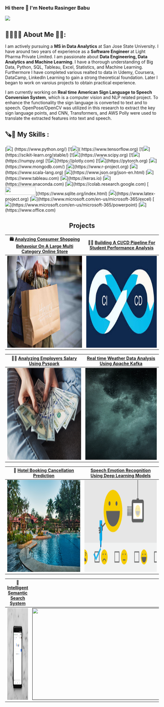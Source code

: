 ### Hi there :wave: I'm Neetu Rasinger Babu
[![](https://img.shields.io/badge/LinkedIn-0077B5?style=for-the-badge&logo=linkedin&logoColor=white)]( https://www.linkedin.com/in/neetu-rasinger-babu-99837a241/
) 

<h2> 👨‍🎓🙋‍♂️ About Me 💼🎒: </h2>

I am actively pursuing a __MS in Data Analytics__ at San Jose State University. I have around two years of experience as a __Software Engineer__ at Light Pharma Private Limited. I am passionate about __Data Engineering, Data Analytics and Machine Learning__. I have a thorough understanding of Big Data, Python, SQL, Tableau, Excel, Statistics, and Machine Learning. Furthermore I have completed various realted to data in Udemy, Coursera, DataCamp, LinkedIn Learning to gain a strong theoretical foundation. Later I began to work on varoius projects to obtain practical experience.

I am currently working on __Real time American Sign Language to Speech Conversion System__, which is a computer vision and NLP related project. To enhance the functionality the sign language is converted to text and to  speech. OpenPose/OpenCV was utilized in this research to extract the key sign language points, and CNN, Transformers, and AWS Polly were used to translate the extracted features into text and speech.

<h2>🪚🔧 My Skills :</h2>
[<img src = "https://img.shields.io/badge/Python-FFD43B?style=for-the-badge&logo=python&logoColor=darkgreen"/>] (https://www.python.org/)
[![<img src = "https://img.shields.io/badge/TensorFlow-FF6F00?style=for-the-badge&logo=TensorFlow&logoColor=white"/>]( https://www.tensorflow.org)
[![<img src = "https://img.shields.io/badge/scikit_learn-F7931E?style=for-the-badge&logo=scikit-learn&logoColor=white"/>](https://scikit-learn.org/stable/)
[![<img src = "https://img.shields.io/badge/SciPy-654FF0?style=for-the-badge&logo=SciPy&logoColor=white"/>](https://www.scipy.org) 
[![<img src = "https://img.shields.io/badge/Numpy-777BB4?style=for-the-badge&logo=numpy&logoColor=white"/>](https://numpy.org) 
[![<img src = "https://img.shields.io/badge/Pandas-2C2D72?style=for-the-badge&logo=pandas&logoColor=white)](https://pandas.pydata.org) 
[![<img src = "https://img.shields.io/badge/Plotly-239120?style=for-the-badge&logo=plotly&logoColor=white"/>](https://plotly.com)  
[![<img src = "https://img.shields.io/badge/PyTorch-EE4C2C?style=for-the-badge&logo=PyTorch&logoColor=white"/>](https://pytorch.org) 
[<img src = "https://img.shields.io/badge/MongoDB-4EA94B?style=for-the-badge&logo=mongodb&logoColor=white"/>](https://www.mongodb.com/) 
[<img src = "https://img.shields.io/badge/R-276DC3?style=for-the-badge&logo=r&logoColor=white"/>](https://www.r-project.org) 
[<img src = "https://img.shields.io/badge/Scala-DC322F?style=for-the-badge&logo=scala&logoColor=white"/>](https://www.scala-lang.org) 
[<img src = "https://img.shields.io/badge/json-5E5C5C?style=for-the-badge&logo=json&logoColor=white"/>](https://www.json.org/json-en.html) 
[<img src = "https://img.shields.io/badge/Tableau-E97627?style=for-the-badge&logo=Tableau&logoColor=white"/>](https://www.tableau.com)
[<img src = "https://img.shields.io/badge/C-00599C?style=for-the-badge&logo=c&logoColor=white)](https://www.cprogramming.com)
[<img src = "https://img.shields.io/badge/Keras-D00000?style=for-the-badge&logo=Keras&logoColor=white"/>](https://keras.io) 
[<img src = "https://img.shields.io/badge/MySQL-00000F?style=for-the-badge&logo=mysql&logoColor=white)](https://www.mysql.com) 
[<img src = "https://img.shields.io/badge/conda-342B029.svg?&style=for-the-badge&logo=anaconda&logoColor=white"/>](https://www.anaconda.com) 
[<img src = "https://img.shields.io/badge/PowerBI-F2C811?style=for-the-badge&logo=Power%20BI&logoColor=white)](https://powerbi.microsoft.com/en-us/)
[<img src = "https://img.shields.io/badge/Colab-F9AB00?style=for-the-badge&logo=googlecolab&color=525252"/>](https://colab.research.google.com) 
[<img src = "https://img.shields.io/badge/SQLite-07405E?style=for-the-badge&logo=sqlite&logoColor=white" width = "100" height = "27.5"/>](https://www.sqlite.org/index.html)
[<img src = "https://img.shields.io/badge/LaTeX-47A141?style=for-the-badge&logo=LaTeX&logoColor=white"/>](https://www.latex-project.org) 
[<img src = "https://img.shields.io/badge/Microsoft_Excel-217346?style=for-the-badge&logo=microsoft-excel&logoColor=white"/>](https://www.microsoft.com/en-us/microsoft-365/excel)
[<img src = "https://img.shields.io/badge/Microsoft_PowerPoint-B7472A?style=for-the-badge&logo=microsoft-powerpoint&logoColor=white"/>](https://www.microsoft.com/en-us/microsoft-365/powerpoint)
[<img src = "https://img.shields.io/badge/Microsoft_Office-D83B01?style=for-the-badge&logo=microsoft-office&logoColor=white"/>](https://www.office.com)

<h2 align = "center">Projects </h2> 


| 🛍️ [Analyzing Consumer Shopping Behavoiur On A Large Multi Category Online Store](https://github.com/NeetuSyam/Analyzing-Consumer-Shopping-Behavior-from-a-large-multi-category-online-store)| 🧑‍🎓 [Building A CI/CD Pipeline For Student Performance Analysis](https://github.com/NeetuSyam/mlproject)|
| :-:| :-:| 
| [<img src = "https://github.com/NeetuSyam/Analyzing-Consumer-Shopping-Behavior-from-a-large-multi-category-online-store/blob/main/shopping.jpg" width = 500 height = 300/>](https://github.com/NeetuSyam/Analyzing-Consumer-Shopping-Behavior-from-a-large-multi-category-online-store)| [<img src = "https://github.com/NeetuSyam/mlproject/blob/main/Ci_pipeline.jpg" width = 500 height = 300/>](https://github.com/NeetuSyam/mlproject)



| 🧑‍🏭 [Analyzing Employers Salary Using Pyspark](https://github.com/NeetuSyam/Analyzing-Employeers-Salary-Using-PySpark)|  [Real time Weather Data Analysis Using Apache Kafka](https://github.com/NeetuSyam/Real-time-Weather-Data-Analysis-Using-Apache-Kafka)|
| :-:| :-:| 
| [<img src = "https://github.com/NeetuSyam/Analyzing-Employeers-Salary-Using-PySpark/blob/main/employee_salary.jpg" width = 500 height = 300/>](https://github.com/NeetuSyam/Analyzing-Employeers-Salary-Using-PySpark)| [<img src = "https://github.com/NeetuSyam/Real-time-Weather-Data-Analysis-Using-Apache-Kafka/blob/main/weather.jpg" width = 500 height = 300/>](https://github.com/NeetuSyam/Real-time-Weather-Data-Analysis-Using-Apache-Kafka)




| 🏨 [Hotel Booking Cancellation Prediction](https://github.com/NeetuSyam/Hotel-Booking-Cancellation-Prediction)|  [Speech Emotion Recognition Using Deep Learning Models ](https://github.com/NeetuSyam/Speech-Emotion-Recognition-Using-Deep-Learning-Models)|
| :-:| :-:| 
| [<img src = "https://github.com/NeetuSyam/Hotel-Booking-Cancellation-Prediction/blob/main/hotel.jpg" width = 500 height = 300/>](https://github.com/NeetuSyam/Hotel-Booking-Cancellation-Prediction)| [<img src = "https://github.com/NeetuSyam/Speech-Emotion-Recognition-Using-Deep-Learning-Models/blob/main/speech.png" width = 500 height = 300/>](https://github.com/NeetuSyam/Speech-Emotion-Recognition-Using-Deep-Learning-Models)


| 📕 [Intelligent Semantic Search System](https://github.com/NeetuSyam/Intelligent-Sematic-Serach-System)|  [ ]()|
| :-:| :-:| 
| [<img src = "https://github.com/NeetuSyam/Intelligent-Sematic-Serach-System/blob/main/charlesdeluvio-leqrylJNYUQ-unsplash.jpg" width = 500 height = 300/>](https://github.com/NeetuSyam/Intelligent-Sematic-Serach-System)| [<img src = "" width = 500 height = 300/>]()

